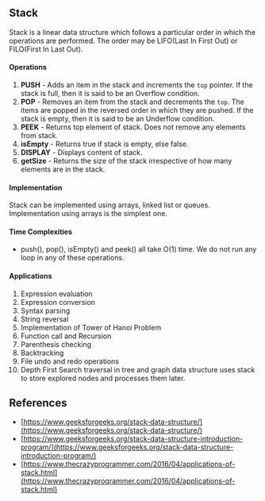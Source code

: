 ## Stack

Stack is a linear data structure which follows a particular order in which the operations are performed. The order may be LIFO(Last In First Out) or FILO(First In Last Out).

#### Operations

1. **PUSH** - Adds an item in the stack and increments the `top` pointer. If the stack is full, then it is said to be an Overflow condition.
2. **POP** - Removes an item from the stack and decrements the `top`. The items are popped in the reversed order in which they are pushed. If the stack is empty, then it is said to be an Underflow condition.
3. **PEEK** - Returns top element of stack. Does not remove any elements from stack.
4. **isEmpty** - Returns true if stack is empty, else false.
5. **DISPLAY** - Displays content of stack.
6. **getSize** - Returns the size of the stack irrespective of how many elements are in the stack.

#### Implementation

Stack can be implemented using arrays, linked list or queues. Implementation using arrays is the simplest one.

#### Time Complexities

- push(), pop(), isEmpty() and peek() all take O(1) time. We do not run any loop in any of these operations.

#### Applications

1. Expression evaluation
2. Expression conversion
3. Syntax parsing
4. String reversal
5. Implementation of Tower of Hanoi Problem
6. Function call and Recursion
7. Parenthesis checking
8. Backtracking
9. File undo and redo operations
10. Depth First Search traversal in tree and graph data structure uses stack to store explored nodes and processes them later.

## References

- [https://www.geeksforgeeks.org/stack-data-structure/](https://www.geeksforgeeks.org/stack-data-structure/)
- [https://www.geeksforgeeks.org/stack-data-structure-introduction-program/](https://www.geeksforgeeks.org/stack-data-structure-introduction-program/)
- [https://www.thecrazyprogrammer.com/2016/04/applications-of-stack.html](https://www.thecrazyprogrammer.com/2016/04/applications-of-stack.html)
